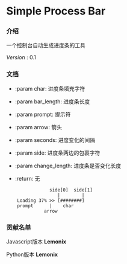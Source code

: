 # Simple Process Bar

### 介绍
一个控制台自动生成进度条的工具

 *Version* : 0.1

### 文档

- :param char: 进度条填充字符

- :param bar_length: 进度条长度

- :param prompt: 提示符

- :param arrow: 箭头

- :param seconds: 进度变化的间隔

- :param side: 进度条两边的包裹字符

- :param change_length: 进度条是否变化长度

- :return: 无
```
                side[0]  side[1]
                   |        |
    Loading 37% >> [########]
    prompt      |    char
              arrow
```


### 贡献名单
Javascript版本  **Lemonix**

Python版本  **Lemonix** 
